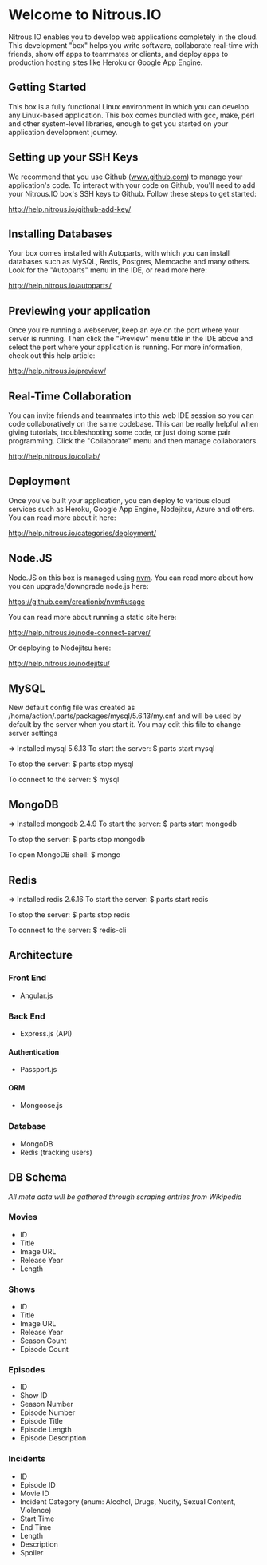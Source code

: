 # Welcome to Nitrous.IO

Nitrous.IO enables you to develop web applications completely in the
cloud. This development "box" helps you write software, collaborate
real-time with friends, show off apps to teammates or clients, and
deploy apps to production hosting sites like Heroku or Google App
Engine.

## Getting Started

This box is a fully functional Linux environment in which you can
develop any Linux-based application. This box comes bundled with gcc,
make, perl and other system-level libraries, enough to get you started
on your application development journey.


## Setting up your SSH Keys

We recommend that you use Github (www.github.com) to manage your
application's code. To interact with your code on Github, you'll need to
add your Nitrous.IO box's SSH keys to Github.  Follow these steps to get
started:

http://help.nitrous.io/github-add-key/

## Installing Databases

Your box comes installed with Autoparts, with which you can install
databases such as MySQL, Redis, Postgres, Memcache and many others.
Look for the "Autoparts" menu in the IDE, or read more here:

http://help.nitrous.io/autoparts/

## Previewing your application

Once you're running a webserver, keep an eye on the port where your
server is running.  Then click the "Preview" menu title in the IDE above
and select the port where your application is running. For more
information, check out this help article:

http://help.nitrous.io/preview/

## Real-Time Collaboration

You can invite friends and teammates into this web IDE session so you
can code collaboratively on the same codebase.  This can be really
helpful when giving tutorials, troubleshooting some code, or just doing
some pair programming.  Click the "Collaborate" menu and then manage
collaborators.

http://help.nitrous.io/collab/

## Deployment

Once you've built your application, you can deploy to various
cloud services such as Heroku, Google App Engine, Nodejitsu, Azure and
others.  You can read more about it here:

http://help.nitrous.io/categories/deployment/

## Node.JS

Node.JS on this box is managed using
[nvm](https://github.com/creationix/nvm). You can read more about how
you can upgrade/downgrade node.js here:

https://github.com/creationix/nvm#usage

You can read more about running a static site here:

http://help.nitrous.io/node-connect-server/

Or deploying to Nodejitsu here:

http://help.nitrous.io/nodejitsu/


## MySQL

New default config file was created as /home/action/.parts/packages/mysql/5.6.13/my.cnf and
will be used by default by the server when you start it.
You may edit this file to change server settings

=> Installed mysql 5.6.13
To start the server:
  $ parts start mysql

To stop the server:
  $ parts stop mysql

To connect to the server:
  $ mysql

## MongoDB

=> Installed mongodb 2.4.9
To start the server:
  $ parts start mongodb

To stop the server:
  $ parts stop mongodb

To open MongoDB shell:
  $ mongo

## Redis

=> Installed redis 2.6.16
To start the server:
  $ parts start redis

To stop the server:
  $ parts stop redis

To connect to the server:
  $ redis-cli


## Architecture
### Front End
- Angular.js

### Back End
- Express.js (API)

#### Authentication
- Passport.js

#### ORM
- Mongoose.js

### Database
- MongoDB
- Redis (tracking users)

## DB Schema
*All meta data will be gathered through scraping entries from Wikipedia*
### Movies
- ID
- Title
- Image URL
- Release Year
- Length

### Shows
- ID
- Title
- Image URL
- Release Year
- Season Count
- Episode Count

### Episodes
- ID
- Show ID
- Season Number
- Episode Number
- Episode Title
- Episode Length
- Episode Description

### Incidents
- ID
- Episode ID
- Movie ID
- Incident Category (enum: Alcohol, Drugs, Nudity, Sexual Content, Violence)
- Start Time
- End Time
- Length
- Description
- Spoiler
